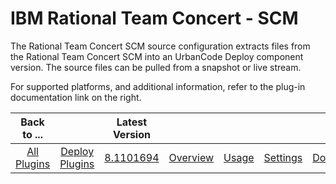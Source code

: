
IBM Rational Team Concert - SCM
===============================

The Rational Team Concert SCM source configuration extracts files from the Rational Team Concert SCM into an UrbanCode Deploy component version. The source files can be pulled from a snapshot or live stream.

For supported platforms, and additional information, refer to the plug-in documentation link on the right.


|Back to ...||Latest Version|||||
| :---: | :---: | :---: | :---: | :---: | :---: | :---: |
|[All Plugins](../../index.md)|[Deploy Plugins](../README.md)|[8.1101694](https://raw.githubusercontent.com/UrbanCode/IBM-UCD-PLUGINS/main/files/air-plugin-RTC-scm/air-plugin-RTC-scm-8.1101694.zip)|[Overview](overview.md)|[Usage](usage.md)|[Settings](settings.md)|[Downloads](downloads.md)|
